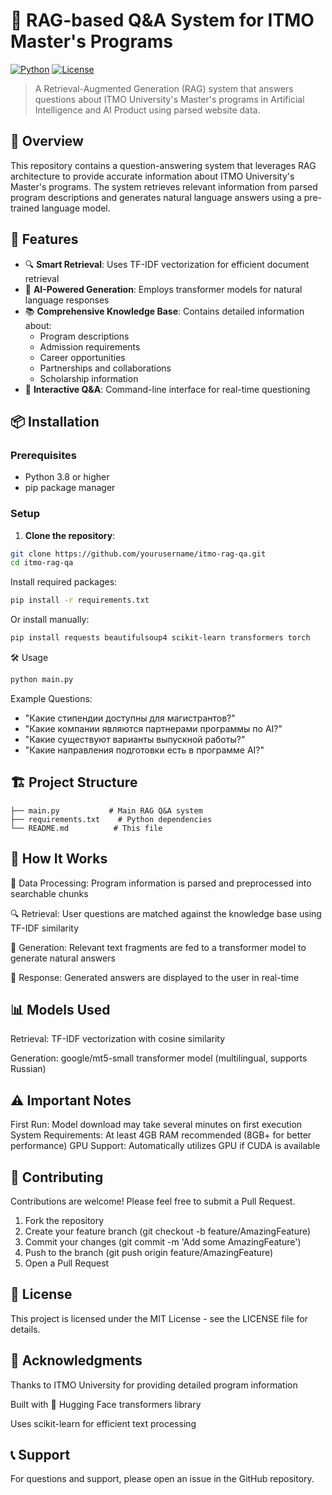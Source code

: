 # 🤖 RAG-based Q&A System for ITMO Master's Programs

[![Python](https://img.shields.io/badge/python-3.8%2B-blue)](https://www.python.org/downloads/)
[![License](https://img.shields.io/badge/license-MIT-green)](LICENSE)

> A Retrieval-Augmented Generation (RAG) system that answers questions about ITMO University's Master's programs in Artificial Intelligence and AI Product using parsed website data.

## 📌 Overview

This repository contains a question-answering system that leverages RAG architecture to provide accurate information about ITMO University's Master's programs. The system retrieves relevant information from parsed program descriptions and generates natural language answers using a pre-trained language model.

## 🚀 Features

- 🔍 **Smart Retrieval**: Uses TF-IDF vectorization for efficient document retrieval
- 🧠 **AI-Powered Generation**: Employs transformer models for natural language responses
- 📚 **Comprehensive Knowledge Base**: Contains detailed information about:
  - Program descriptions
  - Admission requirements
  - Career opportunities
  - Partnerships and collaborations
  - Scholarship information
- 💬 **Interactive Q&A**: Command-line interface for real-time questioning

## 📦 Installation

### Prerequisites

- Python 3.8 or higher
- pip package manager

### Setup

1. **Clone the repository**:
```bash
git clone https://github.com/yourusername/itmo-rag-qa.git
cd itmo-rag-qa
```

Install required packages:
```bash
pip install -r requirements.txt
```
Or install manually:
```bash
pip install requests beautifulsoup4 scikit-learn transformers torch
```
🛠️ Usage
```bash
python main.py
```
Example Questions:
* "Какие стипендии доступны для магистрантов?"
* "Какие компании являются партнерами программы по AI?"
* "Какие существуют варианты выпускной работы?"
* "Какие направления подготовки есть в программе AI?"

## 🏗️ Project Structure
```
├── main.py           # Main RAG Q&A system
├── requirements.txt    # Python dependencies
└── README.md          # This file
```
## 🧪 How It Works

🔧 Data Processing: Program information is parsed and preprocessed into searchable chunks

🔍 Retrieval: User questions are matched against the knowledge base using TF-IDF similarity

🧠 Generation: Relevant text fragments are fed to a transformer model to generate natural answers

💬 Response: Generated answers are displayed to the user in real-time

## 📊 Models Used
Retrieval: TF-IDF vectorization with cosine similarity

Generation: google/mt5-small transformer model (multilingual, supports Russian)

## ⚠️ Important Notes
First Run: Model download may take several minutes on first execution
System Requirements: At least 4GB RAM recommended (8GB+ for better performance)
GPU Support: Automatically utilizes GPU if CUDA is available

## 🤝 Contributing
Contributions are welcome! Please feel free to submit a Pull Request.

1. Fork the repository
2. Create your feature branch (git checkout -b feature/AmazingFeature)
3. Commit your changes (git commit -m 'Add some AmazingFeature')
4. Push to the branch (git push origin feature/AmazingFeature)
5. Open a Pull Request

## 📄 License
This project is licensed under the MIT License - see the LICENSE file for details.

## 🙏 Acknowledgments
Thanks to ITMO University for providing detailed program information

Built with 🤗 Hugging Face transformers library

Uses scikit-learn for efficient text processing

## 📞 Support
For questions and support, please open an issue in the GitHub repository.
